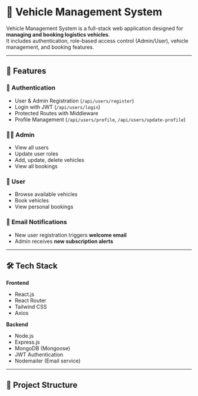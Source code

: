 # 🚗 Vehicle Management System

Vehicle Management System is a full-stack web application designed for **managing and booking logistics vehicles**.  
It includes authentication, role-based access control (Admin/User), vehicle management, and booking features.

---

## 📌 Features

### 👤 Authentication
- User & Admin Registration (`/api/users/register`)
- Login with JWT (`/api/users/login`)
- Protected Routes with Middleware
- Profile Management (`/api/users/profile`, `/api/users/update-profile`)

### 👨‍💼 Admin
- View all users
- Update user roles
- Add, update, delete vehicles
- View all bookings

### 🚙 User
- Browse available vehicles
- Book vehicles
- View personal bookings

### 📩 Email Notifications
- New user registration triggers **welcome email**
- Admin receives **new subscription alerts**

---

## 🛠️ Tech Stack

**Frontend**
- React.js
- React Router
- Tailwind CSS
- Axios

**Backend**
- Node.js
- Express.js
- MongoDB (Mongoose)
- JWT Authentication
- Nodemailer (Email service)

---

## 📂 Project Structure

